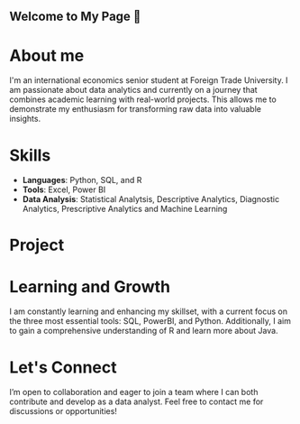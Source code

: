 ## Welcome to My Page 👋

# About me
I'm an international economics senior student at Foreign Trade University. I am passionate about data analytics and currently on a journey that combines academic learning with real-world projects. This allows me to demonstrate my enthusiasm for transforming raw data into valuable insights.

# Skills
* **Languages**: Python, SQL, and R
* **Tools**: Excel, Power BI
* **Data Analysis**: Statistical Analytsis, Descriptive Analytics, Diagnostic Analytics, Prescriptive Analytics and Machine Learning

# Project

# Learning and Growth
I am constantly learning and enhancing my skillset, with a current focus on the three most essential tools: SQL, PowerBI, and Python. Additionally, I aim to gain a comprehensive understanding of R and learn more about Java.

# Let's Connect
I’m open to collaboration and eager to join a team where I can both contribute and develop as a data analyst. Feel free to contact me for discussions or opportunities!

<!--
**NguyenYenNhi0704/NguyenYenNhi0704** is a ✨ _special_ ✨ repository because its `README.md` (this file) appears on your GitHub profile.

Here are some ideas to get you started:

- 🔭 I’m currently working on ...
- 🌱 I’m currently learning ...
- 👯 I’m looking to collaborate on ...
- 🤔 I’m looking for help with ...
- 💬 Ask me about ...
- 📫 How to reach me: ...
- 😄 Pronouns: ...
- ⚡ Fun fact: ...
-->
